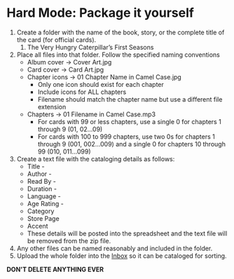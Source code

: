 # Hard Mode: Package it yourself

1.  Create a folder with the name of the book, story, or the complete title of the card (for official cards).
	1.  The Very Hungry Caterpillar’s First Seasons
2.  Place all files into that folder. Follow the specified naming conventions
    -  Album cover -> Cover Art.jpg    
    -  Card cover -> Card Art.jpg 
    -  Chapter icons -> 01 Chapter Name in Camel Case.jpg
		-  Only one icon should exist for each chapter 
		-  Include icons for ALL chapters  
		-  Filename should match the chapter name but use a different file extension
    -  Chapters -> 01 Filename in Camel Case.mp3
	    -  For cards with 99 or less chapters, use a single 0 for chapters 1 through 9 (01, 02…09)
	    -  For cards with 100 to 999 chapters, use two 0s for chapters 1 through 9 (001, 002…009) and a single 0 for chapters 10 through 99 (010, 011…099)
3. Create a text file with the cataloging details as follows:
	-  Title -
	- Author -
    - Read By - 
    - Duration - 
    - Language - 
    - Age Rating -
    - Category
    - Store Page
    - Accent
    - These details will be posted into the spreadsheet and the text file will be removed from the zip file.
11.  Any other files can be named reasonably and included in the folder. 
12.  Upload the whole folder into the [Inbox](https://drive.google.com/open?id=1sJ0UojaPeGd3g2dvsch_0TqejBvX6MuS) so it can be cataloged for sorting.
   
**DON'T DELETE ANYTHING EVER**